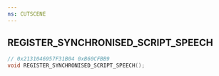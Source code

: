 ```yaml
---
ns: CUTSCENE
---
```

## REGISTER_SYNCHRONISED_SCRIPT_SPEECH

```c
// 0x2131046957F31B04 0xB60CFBB9
void REGISTER_SYNCHRONISED_SCRIPT_SPEECH();
```


